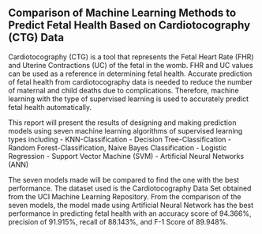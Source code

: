 ## Comparison of Machine Learning Methods to Predict Fetal Health Based on Cardiotocography (CTG) Data

<p> Cardiotocography (CTG) is a tool that represents the Fetal Heart Rate (FHR) and Uterine Contractions (UC) of the fetal in the womb. FHR and UC values can be used as a reference in determining fetal health. Accurate prediction of fetal health from cardiotocography data is needed to reduce the number of maternal and child deaths due to complications. Therefore, machine learning with the type of supervised learning is used to accurately predict fetal health automatically. </p>
This report will present the results of designing and making prediction models using seven machine learning algorithms of supervised learning types including 
 - KNN-Classification 
 - Decision Tree-Classification
 - Random Forest-Classification, Naive Bayes Classification
 - Logistic Regression
 - Support Vector Machine (SVM)
 - Artificial Neural Networks (ANN)
<p> The seven models made will be compared to find the one with the best performance. The dataset used is the Cardiotocography Data Set obtained from the UCI Machine Learning Repository. From the comparison of the seven models, the model made using Artificial Neural Network has the best performance in predicting fetal health with an accuracy score of 94.366%, precision of 91.915%, recall of 88.143%, and F-1 Score of 89.948%.</p>
